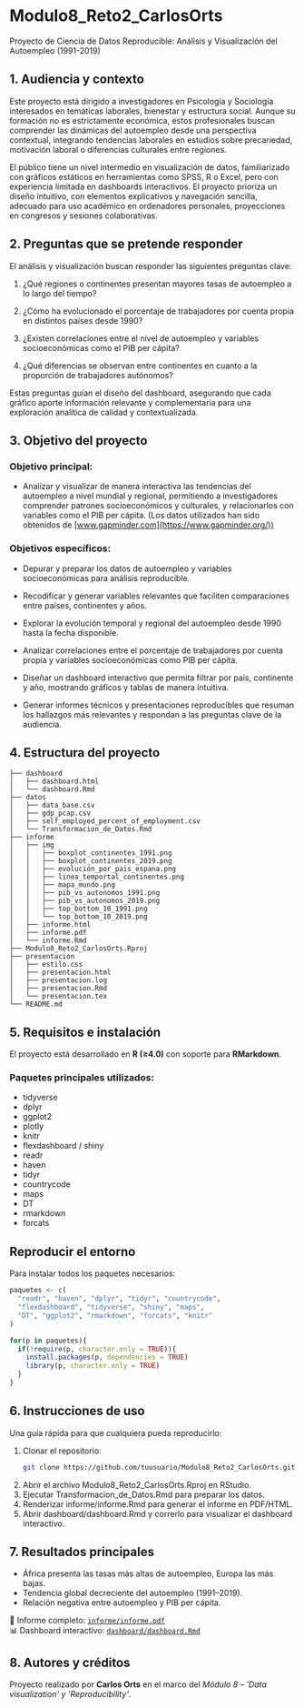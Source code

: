 # Modulo8_Reto2_CarlosOrts

Proyecto de Ciencia de Datos Reproducible: Análisis y Visualización del Autoempleo (1991-2019)

## 1. Audiencia y contexto

Este proyecto está dirigido a investigadores en Psicología y Sociología interesados en temáticas laborales, bienestar y estructura social. Aunque su formación no es estrictamente económica, estos profesionales buscan comprender las dinámicas del autoempleo desde una perspectiva contextual, integrando tendencias laborales en estudios sobre precariedad, motivación laboral o diferencias culturales entre regiones.

El público tiene un nivel intermedio en visualización de datos, familiarizado con gráficos estáticos en herramientas como SPSS, R o Excel, pero con experiencia limitada en dashboards interactivos. El proyecto prioriza un diseño intuitivo, con elementos explicativos y navegación sencilla, adecuado para uso académico en ordenadores personales, proyecciones en congresos y sesiones colaborativas.

## 2. Preguntas que se pretende responder

El análisis y visualización buscan responder las siguientes preguntas clave:

1. ¿Qué regiones o continentes presentan mayores tasas de autoempleo a lo largo del tiempo?

2. ¿Cómo ha evolucionado el porcentaje de trabajadores por cuenta propia en distintos países desde 1990?

3. ¿Existen correlaciones entre el nivel de autoempleo y variables socioeconómicas como el PIB per cápita?

4. ¿Qué diferencias se observan entre continentes en cuanto a la proporción de trabajadores autónomos?

Estas preguntas guían el diseño del dashboard, asegurando que cada gráfico aporte información relevante y complementaria para una exploración analítica de calidad y contextualizada.

## 3. Objetivo del proyecto

### Objetivo principal:
- Analizar y visualizar de manera interactiva las tendencias del autoempleo a nivel mundial y regional, permitiendo a investigadores comprender patrones socioeconómicos y culturales, y relacionarlos con variables como el PIB per cápita. (Los datos utilizados han sido obtenidos de [www.gapminder.com](https://www.gapminder.org/))

### Objetivos específicos:

- Depurar y preparar los datos de autoempleo y variables socioeconómicas para análisis reproducible.

- Recodificar y generar variables relevantes que faciliten comparaciones entre países, continentes y años.

- Explorar la evolución temporal y regional del autoempleo desde 1990 hasta la fecha disponible.

- Analizar correlaciones entre el porcentaje de trabajadores por cuenta propia y variables socioeconómicas como PIB per cápita.

- Diseñar un dashboard interactivo que permita filtrar por país, continente y año, mostrando gráficos y tablas de manera intuitiva.

- Generar informes técnicos y presentaciones reproducibles que resuman los hallazgos más relevantes y respondan a las preguntas clave de la audiencia.

## 4. Estructura del proyecto

```plaintext
├── dashboard
│   ├── dashboard.html
│   └── dashboard.Rmd
├── datos
│   ├── data_base.csv
│   ├── gdp_pcap.csv
│   ├── self_employed_percent_of_employment.csv
│   └── Transformacion_de_Datos.Rmd
├── informe
│   ├── img
│   │   ├── boxplot_continentes_1991.png
│   │   ├── boxplot_continentes_2019.png
│   │   ├── evolución_por_pais_espana.png
│   │   ├── linea_temportal_continentes.png
│   │   ├── mapa_mundo.png
│   │   ├── pib_vs_autonomos_1991.png
│   │   ├── pib_vs_autonomos_2019.png
│   │   ├── top_bottom_10_1991.png
│   │   └── top_bottom_10_2019.png
│   ├── informe.html
│   ├── informe.pdf
│   └── informe.Rmd
├── Modulo8_Reto2_CarlosOrts.Rproj
├── presentacion
│   ├── estilo.css
│   ├── presentacion.html
│   ├── presentacion.log
│   ├── presentacion.Rmd
│   └── presentacion.tex
└── README.md
```

## 5. Requisitos e instalación

El proyecto está desarrollado en **R (≥4.0)** con soporte para **RMarkdown**.  

### Paquetes principales utilizados:
- tidyverse
- dplyr
- ggplot2
- plotly
- knitr
- flexdashboard / shiny
- readr
- haven
- tidyr
- countrycode
- maps
- DT
- rmarkdown
- forcats
 
## Reproducir el entorno
Para instalar todos los paquetes necesarios:

```r
paquetes <- c(
  "readr", "haven", "dplyr", "tidyr", "countrycode",
  "flexdashboard", "tidyverse", "shiny", "maps",
  "DT", "ggplot2", "rmarkdown", "forcats", "knitr"
)

for(p in paquetes){
  if(!require(p, character.only = TRUE)){
    install.packages(p, dependencies = TRUE)
    library(p, character.only = TRUE)
  }
}
```

## 6. Instrucciones de uso
Una guía rápida para que cualquiera pueda reproducirlo:

1. Clonar el repositorio:  
   ```bash
   git clone https://github.com/tuusuario/Modulo8_Reto2_CarlosOrts.git
2. Abrir el archivo Modulo8_Reto2_CarlosOrts.Rproj en RStudio.
3. Ejecutar Transformacion_de_Datos.Rmd para preparar los datos.
4. Renderizar informe/informe.Rmd para generar el informe en PDF/HTML.
5. Abrir dashboard/dashboard.Rmd y correrlo para visualizar el dashboard interactivo.

## 7. Resultados principales

- África presenta las tasas más altas de autoempleo, Europa las más bajas.  
- Tendencia global decreciente del autoempleo (1991–2019).  
- Relación negativa entre autoempleo y PIB per cápita.  

📄 Informe completo: [`informe/informe.pdf`](informe/informe.pdf)  
📊 Dashboard interactivo: [`dashboard/dashboard.Rmd`](dashboard/dashboard.Rmd)

## 8. Autores y créditos
Proyecto realizado por **Carlos Orts** en el marco del *Módulo 8 – 'Data visualization' y 'Reproducibility'*.  

